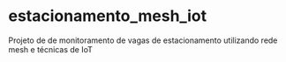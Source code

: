 # estacionamento_mesh_iot
Projeto de de monitoramento de vagas de estacionamento utilizando rede mesh e técnicas de IoT
